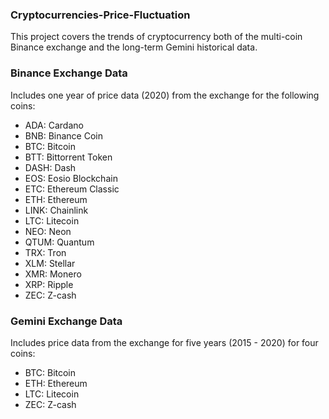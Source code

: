 ### Cryptocurrencies-Price-Fluctuation

This project covers the trends of cryptocurrency both of the multi-coin Binance exchange and the long-term Gemini historical data.

### Binance Exchange Data
Includes one year of price data (2020) from the exchange for the following coins:
- ADA:  Cardano
- BNB:  Binance Coin
- BTC:  Bitcoin
- BTT:  Bittorrent Token
- DASH: Dash
- EOS:  Eosio Blockchain
- ETC:  Ethereum Classic
- ETH:  Ethereum
- LINK: Chainlink
- LTC:  Litecoin
- NEO:  Neon
- QTUM: Quantum
- TRX:  Tron
- XLM:  Stellar
- XMR:  Monero
- XRP:  Ripple
- ZEC:  Z-cash

### Gemini Exchange Data
Includes price data from the exchange for five years (2015 - 2020) for four coins: 
- BTC:  Bitcoin
- ETH:  Ethereum
- LTC:  Litecoin
- ZEC:  Z-cash
